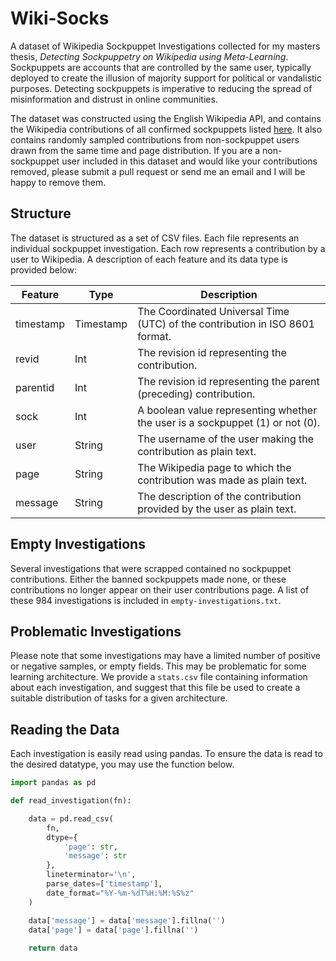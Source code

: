 # Wiki-Socks

A dataset of Wikipedia Sockpuppet Investigations collected for my masters thesis, *Detecting Sockpuppetry on Wikipedia using Meta-Learning*. Sockpuppets are accounts that are controlled by the same user, typically deployed to create the illusion of majority support for political or vandalistic purposes. Detecting sockpuppets is imperative to reducing the spread of misinformation and distrust in online communities.

The dataset was constructed using the English Wikipedia API, and contains the Wikipedia contributions of all confirmed sockpuppets listed [here](https://en.wikipedia.org/wiki/Category:Wikipedia_sockpuppets). It also contains randomly sampled contributions from non-sockpuppet users drawn from the same time and page distribution. If you are a non-sockpuppet user included in this dataset and would like your contributions removed, please submit a pull request or send me an email and I will be happy to remove them.

## Structure

The dataset is structured as a set of CSV files. Each file represents an individual sockpuppet investigation. Each row represents a contribution by a user to Wikipedia. A description of each feature and its data type is provided below:

| Feature   | Type      | Description                                                                   |
|-----------|-----------|-------------------------------------------------------------------------------|
| timestamp | Timestamp | The Coordinated Universal Time (UTC) of the contribution in ISO 8601 format.  |
| revid     | Int       | The revision id representing the contribution.                                |
| parentid  | Int       | The revision id representing the parent (preceding) contribution.             |
| sock      | Int       | A boolean value representing whether the user is a sockpuppet (1) or not (0). |
| user      | String    | The username of the user making the contribution as plain text.               |
| page      | String    | The Wikipedia page to which the contribution was made as plain text.          |
| message   | String    | The description of the contribution provided by the user as plain text.       |

## Empty Investigations

Several investigations that were scrapped contained no sockpuppet contributions. Either the banned sockpuppets made none, or these contributions no longer appear on their user contributions page. A list of these 984 investigations is included in `empty-investigations.txt`.

## Problematic Investigations

Please note that some investigations may have a limited number of positive or negative samples, or empty fields. This may be problematic for some learning architecture. We provide a `stats.csv` file containing information about each investigation, and suggest that this file be used to create a suitable distribution of tasks for a given architecture.

## Reading the Data

Each investigation is easily read using pandas. To ensure the data is read to the desired datatype, you may use the function below.

```python
import pandas as pd

def read_investigation(fn):

    data = pd.read_csv(
        fn, 
        dtype={
            'page': str, 
            'message': str
        }, 
        lineterminator='\n', 
        parse_dates=['timestamp'], 
        date_format="%Y-%m-%dT%H:%M:%S%z"
    )

    data['message'] = data['message'].fillna('')
    data['page'] = data['page'].fillna('')
    
    return data
```
